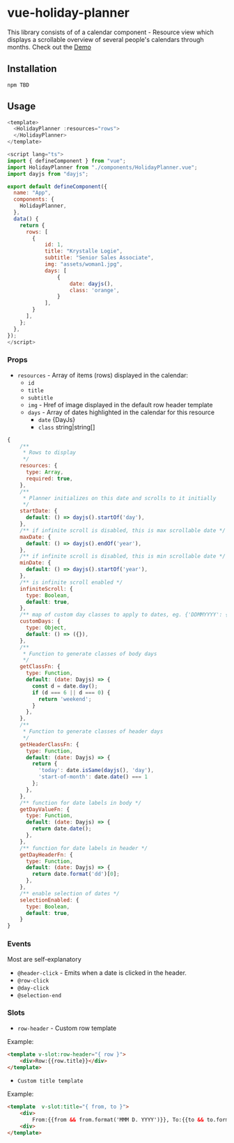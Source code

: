 # vue-holiday-planner

This library consists of of a calendar component - Resource view which displays a scrollable overview of several people's calendars through months. Check out the [Demo](https://anovokmet.github.io/vue-holiday-planner/)

## Installation
```
npm TBD
```

## Usage

```js
<template>
  <HolidayPlanner :resources="rows">    
  </HolidayPlanner>
</template>

<script lang="ts">
import { defineComponent } from "vue";
import HolidayPlanner from "./components/HolidayPlanner.vue";
import dayjs from "dayjs";

export default defineComponent({
  name: "App",
  components: {
    HolidayPlanner,
  },
  data() {
    return {
      rows: [
        {
            id: 1,
            title: "Krystalle Logie",
            subtitle: "Senior Sales Associate",
            img: "assets/woman1.jpg",
            days: [
                {
                    date: dayjs(),
                    class: 'orange',
                }
            ],
        }
      ],
    };
  },
});
</script>
```

### Props

- `resources` - Array of items (rows) displayed in the calendar:
    - `id`
    - `title`
    - `subtitle`
    - `img` - Href of image displayed in the default row header template
    - `days` - Array of dates highlighted in the calendar for this resource
        - `date` {DayJs}
        - `class` string|string[]

```js
{
    /**
     * Rows to display
     */
    resources: {
      type: Array,
      required: true,
    },
    /**
     * Planner initializes on this date and scrolls to it initially
     */
    startDate: {
      default: () => dayjs().startOf('day'),
    },
    /** if infinite scroll is disabled, this is max scrollable date */
    maxDate: {
      default: () => dayjs().endOf('year'),
    },
    /** if infinite scroll is disabled, this is min scrollable date */
    minDate: {
      default: () => dayjs().startOf('year'),
    },
    /** is infinite scroll enabled */
    infiniteScroll: {
      type: Boolean,
      default: true,
    },
    /** map of custom day classes to apply to dates, eg. {'DDMMYYYY': { class: 'class name' }} */
    customDays: {
      type: Object,
      default: () => ({}),
    },
    /** 
     * Function to generate classes of body days
     */
    getClassFn: {
      type: Function,
      default: (date: Dayjs) => {
        const d = date.day();
        if (d === 6 || d === 0) {
          return 'weekend';
        }
      },
    },
    /**
     * Function to generate classes of header days
     */
    getHeaderClassFn: {
      type: Function,
      default: (date: Dayjs) => {
        return {
          'today': date.isSame(dayjs(), 'day'),
          'start-of-month': date.date() === 1
        };
      },
    },
    /** function for date labels in body */
    getDayValueFn: {
      type: Function,
      default: (date: Dayjs) => {
        return date.date();
      },
    },
    /** function for date labels in header */
    getDayHeaderFn: {
      type: Function,
      default: (date: Dayjs) => {
        return date.format('dd')[0];
      },
    },
    /** enable selection of dates */
    selectionEnabled: {
      type: Boolean,
      default: true,
    }
}
```

### Events

Most are self-explanatory

 - `@header-click` - Emits when a date is clicked in the header.
 - `@row-click`
 - `@day-click`
 - `@selection-end`

### Slots

 - `row-header` - Custom row template

Example:

```html
<template v-slot:row-header="{ row }">
    <div>Row:{{row.title}}</div>
</template>
```

 - `Custom title template`

Example:

```html
<template  v-slot:title="{ from, to }">
    <div>
        From:{{from && from.format('MMM D. YYYY')}}, To:{{to && to.format('MMM D. YYYY')}
    <div>
</template>  
```

  
 
  <!--  -->
  <!--   

## Development setup
```
npm install
```

### Compiles and hot-reloads for development
```
npm run serve
```

### Compiles and minifies for production
```
npm run build
```

